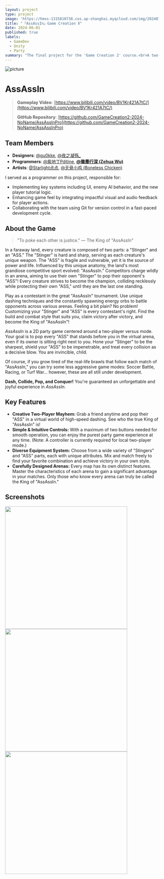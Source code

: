 ```yaml
---
layout: project
type: project
image: 'https://hmxs-1315810738.cos.ap-shanghai.myqcloud.com/img/202407211639045.png'
title: "「AssAssIn」Game Creation Ⅱ"
date: 2024-06-01
published: true
labels:
  - GameDev
  - Unity
  - Party
summary: "The final project for the 'Game Creation 2' course.<br>A two-player versus game with satisfying, collision-based gameplay."
---
```


<img class="my-markdowm-img" src="https://hmxs-1315810738.cos.ap-shanghai.myqcloud.com/img/202407211639045.png" alt="picture">

# AssAssIn

> **Gameplay Video**: [https://www.bilibili.com/video/BV1Kr421A7tC/](https://www.bilibili.com/video/BV1Kr421A7tC/)
>
> **GitHub Repository**: [https://github.com/GameCreation2-2024-NoName/AssAssInPro](https://github.com/GameCreation2-2024-NoName/AssAssInPro)

## Team Members

- **Designers**: [@gu0kke](https://space.bilibili.com/423851637), [@夜之凝殇_](https://space.bilibili.com/178969683)
- **Programmers**: [@紫地丁Pditine](https://space.bilibili.com/89364405), **[@徽墨行深 (Zehua Wu)](https://space.bilibili.com/11752174)**
- **Artists**: [@Starlight点点](https://space.bilibili.com/26404651), [@无骨小鸡 (Boneless Chicken)](https://space.bilibili.com/505778653)

I served as a programmer on this project, responsible for:
- Implementing key systems including UI, enemy AI behavior, and the new player tutorial logic. 
- Enhancing game feel by integrating impactful visual and audio feedback for player actions. 
- Collaborating with the team using Git for version control in a fast-paced development cycle.

## About the Game

> "To poke each other is justice." — The King of "AssAssIn"

In a faraway land, every creature is composed of two parts: a "Stinger" and an "ASS." The "Stinger" is hard and sharp, serving as each creature's unique weapon. The "ASS" is fragile and vulnerable, yet it is the source of power and life. Influenced by this unique anatomy, the land's most grandiose competitive sport evolved: "AssAssIn." Competitors charge wildly in an arena, aiming to use their own "Stinger" to pop their opponent's "ASS"! Every creature strives to become the champion, colliding recklessly while protecting their own "ASS," until they are the last one standing.

Play as a contestant in the great "AssAssIn" tournament. Use unique dashing techniques and the constantly spawning energy orbs to battle opponents across various arenas. Feeling a bit plain? No problem! Customizing your "Stinger" and "ASS" is every contestant's right. Find the build and combat style that suits you, claim victory after victory, and become the King of "AssAssIn"!

*AssAssIn* is a 2D party game centered around a two-player versus mode. Your goal is to pop every "ASS" that stands before you in the virtual arena, even if its owner is sitting right next to you. Hone your "Stinger" to be the sharpest, shield your "ASS" to be impenetrable, and treat every collision as a decisive blow. You are invincible, child.

Of course, if you grow tired of the real-life brawls that follow each match of "AssAssIn," you can try some less aggressive game modes: Soccer Battle, Racing, or Turf War... however, these are all still under development.

**Dash, Collide, Pop, and Conquer!** You're guaranteed an unforgettable and joyful experience in *AssAssIn*.

## Key Features

- **Creative Two-Player Mayhem:** Grab a friend anytime and pop their "ASS" in a virtual world of high-speed dashing. See who the true King of "AssAssIn" is!
- **Simple & Intuitive Controls:** With a maximum of two buttons needed for smooth operation, you can enjoy the purest party game experience at any time. (Note: A controller is currently required for local two-player mode.)
- **Diverse Equipment System:** Choose from a wide variety of "Stingers" and "ASS" parts, each with unique attributes. Mix and match freely to find your favorite combination and achieve victory in your own style.
- **Carefully Designed Arenas:** Every map has its own distinct features. Master the characteristics of each arena to gain a significant advantage in your matches. Only those who know every arena can truly be called the King of "AssAssIn."

## Screenshots

<div class="text-center p-4">
  <img width="400px" src="https://hmxs-1315810738.cos.ap-shanghai.myqcloud.com/img/202407211641753.png" class="img-thumbnail" >
  <img width="400px" src="https://hmxs-1315810738.cos.ap-shanghai.myqcloud.com/img/202407211641832.png" class="img-thumbnail" >
  <img width="400px" src="https://hmxs-1315810738.cos.ap-shanghai.myqcloud.com/img/202407211641044.png" class="img-thumbnail" >
</div>